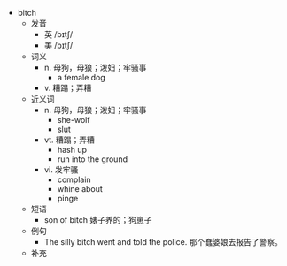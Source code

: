 - bitch
  - 发音
    - 英 /bɪtʃ/
    - 美 /bɪtʃ/
  - 词义
    - n. 母狗，母狼；泼妇；牢骚事
      - a female dog
    - v. 糟蹋；弄糟
  - 近义词
    - n. 母狗，母狼；泼妇；牢骚事
      - she-wolf
      - slut
    - vt. 糟蹋；弄糟
      - hash up
      - run into the ground
    - vi. 发牢骚
      - complain
      - whine about
      - pinge
  - 短语
    - son of bitch 婊子养的；狗崽子
  - 例句
    - The silly bitch went and told the police. 那个蠢婆娘去报告了警察。
  - 补充
